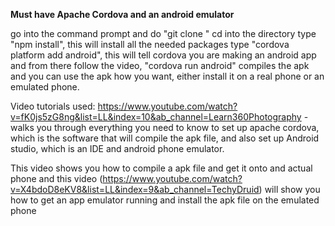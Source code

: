 **Must have Apache Cordova and an android emulator**

go into the command prompt and do "git clone <repository link>"
cd into the directory
type "npm install", this will install all the needed packages
type "cordova platform add android", this will tell cordova you are making an android app
and from there follow the video, "cordova run android" compiles the apk and you can use the apk how you want,
either install it on a real phone or an emulated phone.

Video tutorials used: 
https://www.youtube.com/watch?v=fK0js5zG8ng&list=LL&index=10&ab_channel=Learn360Photography - walks you through everything you need to know to set up apache cordova, which is the software that will compile the apk file, and also set up Android studio, which is an IDE and android phone emulator. 

This video shows you how to compile a apk file and get it onto and actual phone and this video (https://www.youtube.com/watch?v=X4bdoD8eKV8&list=LL&index=9&ab_channel=TechyDruid) will show you how to get an app emulator running and install the apk file on the emulated phone
